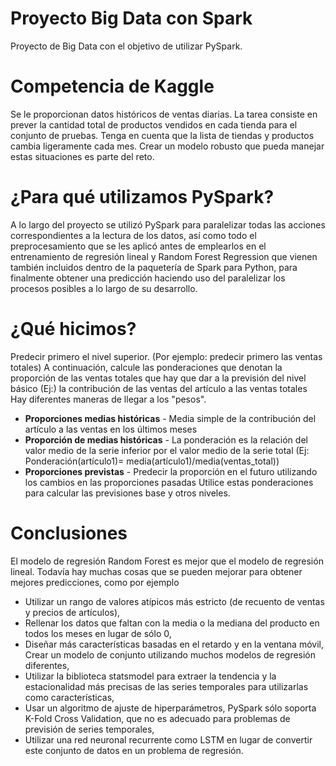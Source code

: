 # Proyecto Big Data con Spark
Proyecto de Big Data con el objetivo de utilizar PySpark.

# Competencia de Kaggle
Se le proporcionan datos históricos de ventas diarias. La tarea consiste en prever la cantidad total de productos vendidos en cada tienda para el conjunto de pruebas. Tenga en cuenta que la lista de tiendas y productos cambia ligeramente cada mes. Crear un modelo robusto que pueda manejar estas situaciones es parte del reto.

# ¿Para qué utilizamos PySpark?
A lo largo del proyecto se utilizó PySpark para paralelizar todas las acciones correspondientes a la lectura de los datos, así como todo el preprocesamiento que se les aplicó antes de emplearlos en el entrenamiento de regresión lineal y Random Forest Regression que vienen también incluidos dentro de la paquetería de Spark para Python, para finalmente obtener una predicción haciendo uso del paralelizar los procesos posibles a lo largo de su desarrollo.

# ¿Qué hicimos?
Predecir primero el nivel superior. (Por ejemplo: predecir primero las ventas totales)
A continuación, calcule las ponderaciones que denotan la proporción de las ventas totales que hay que dar a la previsión del nivel básico (Ej:) la contribución de las ventas del artículo a las ventas totales
Hay diferentes maneras de llegar a los "pesos".
 - **Proporciones medias históricas** - Media simple de la contribución del artículo a las ventas en los últimos meses
 - **Proporción de medias históricas** - La ponderación es la relación del valor medio de la serie inferior por el valor medio de la serie total (Ej: Ponderación(artículo1)= media(artículo1)/media(ventas_total))
 - **Proporciones previstas** - Predecir la proporción en el futuro utilizando los cambios en las proporciones pasadas
Utilice estas ponderaciones para calcular las previsiones base y otros niveles.

# Conclusiones
El modelo de regresión Random Forest es mejor que el modelo de regresión lineal. Todavía hay muchas cosas que se pueden mejorar para obtener mejores predicciones, como por ejemplo
 - Utilizar un rango de valores atípicos más estricto (de recuento de ventas y precios de artículos),
 - Rellenar los datos que faltan con la media o la mediana del producto en todos los meses en lugar de sólo 0,
 - Diseñar más características basadas en el retardo y en la ventana móvil, Crear un modelo de conjunto utilizando muchos modelos de regresión diferentes,
 - Utilizar la biblioteca statsmodel para extraer la tendencia y la estacionalidad más precisas de las series temporales para utilizarlas como características,
 - Usar un algoritmo de ajuste de hiperparámetros, PySpark sólo soporta K-Fold Cross Validation, que no es adecuado para problemas de previsión de series temporales,
 - Utilizar una red neuronal recurrente como LSTM en lugar de convertir este conjunto de datos en un problema de regresión.
